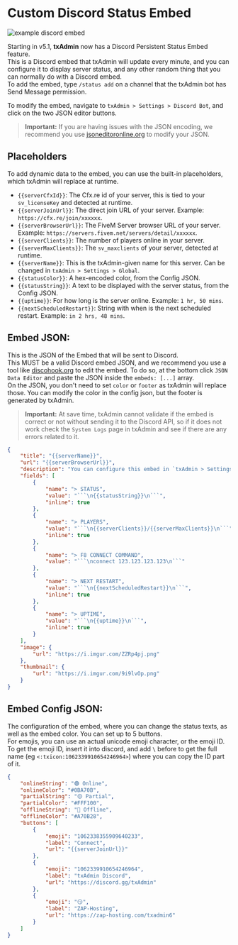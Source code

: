 # Custom Discord Status Embed

![example discord embed](https://i.imgur.com/KwnArOL.png)

Starting in v5.1, **txAdmin** now has a Discord Persistent Status Embed feature.  
This is a Discord embed that txAdmin will update every minute, and you can configure it to display server status, and any other random thing that you can normally do with a Discord embed.  
To add the embed, type `/status add` on a channel that the txAdmin bot has Send Message permission.  
  
To modify the embed, navigate to `txAdmin > Settings > Discord Bot`, and click on the two JSON editor buttons. 
> **Important:** If you are having issues with the JSON encoding, we recommend you use [jsoneditoronline.org](https://jsoneditoronline.org/) to modify your JSON.

## Placeholders
To add dynamic data to the embed, you can use the built-in placeholders, which txAdmin will replace at runtime.  

- `{{serverCfxId}}`: The Cfx.re id of your server, this is tied to your `sv_licenseKey` and detected at runtime.
- `{{serverJoinUrl}}`: The direct join URL of your server. Example: `https://cfx.re/join/xxxxxx`.
- `{{serverBrowserUrl}}`: The FiveM Server browser URL of your server. Example: `https://servers.fivem.net/servers/detail/xxxxxx`.
- `{{serverClients}}`: The number of players online in your server.
- `{{serverMaxClients}}`: The `sv_maxclients` of your server, detected at runtime.
- `{{serverName}}`: This is the txAdmin-given name for this server. Can be changed in `txAdmin > Settings > Global`.
- `{{statusColor}}`: A hex-encoded color, from the Config JSON.
- `{{statusString}}`: A text to be displayed with the server status, from the Config JSON.
- `{{uptime}}`: For how long is the server online. Example: `1 hr, 50 mins`.
- `{{nextScheduledRestart}}`: String with when is the next scheduled restart. Example: `in 2 hrs, 48 mins`.


## Embed JSON:
This is the JSON of the Embed that will be sent to Discord.  
This MUST be a valid Discord embed JSON, and we recommend you use a tool like [discohook.org](https://discohook.org/) to edit the embed. To do so, at the bottom click `JSON Data Editor` and paste the JSON inside the `embeds: [...]` array.  
On the JSON, you don't need to set `color` or `footer` as txAdmin will replace those. You can modify the color in the config json, but the footer is generated by txAdmin.

> **Important:** At save time, txAdmin cannot validate if the embed is correct or not without sending it to the Discord API, so if it does not work check the `System Logs` page in txAdmin and see if there are any errors related to it.

```json
{
    "title": "{{serverName}}",
    "url": "{{serverBrowserUrl}}",
    "description": "You can configure this embed in `txAdmin > Settings > Discord Bot`, and edit everything from it (except footer).",
    "fields": [
        {
            "name": "> STATUS",
            "value": "```\n{{statusString}}\n```",
            "inline": true
        },
        {
            "name": "> PLAYERS",
            "value": "```\n{{serverClients}}/{{serverMaxClients}}\n```",
            "inline": true
        },
        {
            "name": "> F8 CONNECT COMMAND",
            "value": "```\nconnect 123.123.123.123\n```"
        },
        {
            "name": "> NEXT RESTART",
            "value": "```\n{{nextScheduledRestart}}\n```",
            "inline": true
        },
        {
            "name": "> UPTIME",
            "value": "```\n{{uptime}}\n```",
            "inline": true
        }
    ],
    "image": {
        "url": "https://i.imgur.com/ZZRp4pj.png"
    },
    "thumbnail": {
        "url": "https://i.imgur.com/9i9lvOp.png"
    }
}
```

## Embed Config JSON:
The configuration of the embed, where you can change the status texts, as well as the embed color. 
You can set up to 5 buttons.  
For emojis, you can use an actual unicode emoji character, or the emoji ID.  
To get the emoji ID, insert it into discord, and add `\` before to get the full name (eg `<:txicon:1062339910654246964>`) where you can copy the ID part of it.

```json
{
    "onlineString": "🟢 Online",
    "onlineColor": "#0BA70B",
    "partialString": "🟡 Partial",
    "partialColor": "#FFF100",
    "offlineString": "🔴 Offline",
    "offlineColor": "#A70B28",
    "buttons": [
        {
            "emoji": "1062338355909640233",
            "label": "Connect",
            "url": "{{serverJoinUrl}}"
        },
        {
            "emoji": "1062339910654246964",
            "label": "txAdmin Discord",
            "url": "https://discord.gg/txAdmin"
        },
        {
            "emoji": "😏",
            "label": "ZAP-Hosting",
            "url": "https://zap-hosting.com/txadmin6"
        }
    ]
}
```
